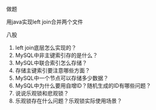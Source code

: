 做题

用java实现left join合并两个文件

八股

1. left join底层怎么实现的？
2. MySQL中非主键索引存的是什么？
3. MySQL中联合索引怎么存储？
4. 存储主键索引要注意哪些方面？
5. MySQL中一个节点可以存储多少数据？
6. MySQL中为什么要用自增ID？随机生成的ID有哪些问题？
7. 说说乐观锁和悲观锁？
8. 乐观锁存在什么问题？乐观锁实际使用场景？

